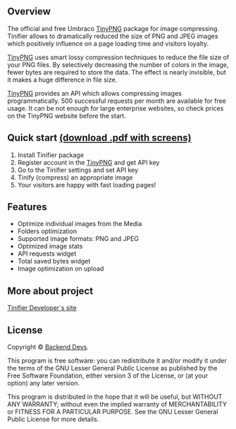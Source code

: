## Overview
The official and free Umbraco [TinyPNG][tp] package for image compressing. Tinifier allows to dramatically reduced the size of PNG and JPEG images which positively influence on a page loading time and visitors loyalty.

[TinyPNG][tp] uses smart lossy compression techniques to reduce the file size of your PNG files. By selectively decreasing the number of colors in the image, fewer bytes are required to store the data. The effect is nearly invisible, but it makes a huge difference in file size. 

[TinyPNG][tp] provides an API which allows compressing images programmatically. 500 successful requests per month are available for free usage. It can be not enough for large enterprise websites, so check prices on the TinyPNG website before the start.

## Quick start [(download .pdf with screens)][qs]
1. Install Tinifier package
2. Register account in the [TinyPNG][tp] and get API key
3. Go to the Tinifier settings and set API key 
4. Tinify (compress) an appropriate image 
5. Your visitors are happy with fast loading pages!


## Features
- Optimize individual images from the Media
- Folders optimization
- Supported image formats: PNG and JPEG
- Optimized image stats 
- API requests widget
- Total saved bytes widget
- Image optimization on upload

## More about project
[Tinifier Developer`s site][ps]

## License
Copyright © [Backend Devs][bd].

This program is free software: you can redistribute it and/or modify it under the terms of the GNU Lesser General Public License as published by the Free Software Foundation, either version 3 of the License, or (at your option) any later version.

This program is distributed in the hope that it will be useful, but WITHOUT ANY WARRANTY; without even the implied warranty of MERCHANTABILITY or FITNESS FOR A PARTICULAR PURPOSE. See the GNU Lesser General Public License for more details.

[bd]: http://backend-devs.com/
[tp]: https://tinypng.com
[qs]: https://our.umbraco.org/FileDownload?id=17624
[ps]: http://backend-devs.com/case-studies/umbraco-cms/tinifier/

